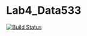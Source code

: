 # Lab4_Data533

[![Build Status](https://travis-ci.org/marziR/Lab4_Data533.svg?branch=Marzi2)](https://travis-ci.org/marziR/Lab4_Data533)
